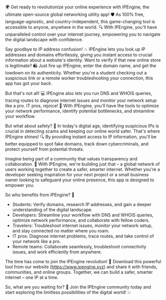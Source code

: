 🌍 Get ready to revolutionize your online experience with IPEngine, the ultimate open-source global networking utility app! 🛡️ As 100% free, language-agnostic, and country-independent, this game-changing tool is accessible to anyone, anywhere in the world. 🔍 With IPEngine, you'll have unparalleled control over your internet journey, empowering you to navigate the digital landscape with confidence.

Say goodbye to IP address confusion! 💥 IPEngine lets you look up IP addresses and domains effortlessly, giving you instant access to crucial information about a website's identity. Want to verify if that new online store is legitimate? 🛍️ Just fire up IPEngine, enter the domain name, and get the lowdown on its authenticity. Whether you're a student checking out a suspicious link or a remote worker troubleshooting your connection, this app has got your back.

But that's not all! 💻 IPEngine also lets you run DNS and WHOIS queries, tracing routes to diagnose internet issues and monitor your network setup like a pro. IT pros, rejoice! 👏 With IPEngine, you'll have the tools to optimize your network performance, identify potential bottlenecks, and streamline your workflow.

But what about safety? 🚀 In today's digital age, identifying suspicious IPs is crucial in detecting scams and keeping our online world safer. That's where IPEngine shines! 🔍 By providing instant access to IP information, you'll be better equipped to spot fake domains, track down cybercriminals, and protect yourself from potential threats.

Imagine being part of a community that values transparency and collaboration. 🌈 With IPEngine, we're building just that – a global network of users working together to create a safer, smarter internet. Whether you're a developer seeking inspiration for your next project or a small business owner looking to safeguard your online presence, this app is designed to empower you.

So who benefits from IPEngine? 🤔

* Students: Verify domains, research IP addresses, and gain a deeper understanding of the digital landscape.
* Developers: Streamline your workflow with DNS and WHOIS queries, optimize network performance, and collaborate with fellow coders.
* Travelers: Troubleshoot internet issues, monitor your network setup, and stay connected no matter where you roam.
* IT pros: Diagnose internet problems, trace routes, and take control of your network like a pro.
* Remote teams: Collaborate seamlessly, troubleshoot connectivity issues, and work efficiently from anywhere.

The time has come to join the IPEngine revolution! 🚀 Download this powerful tool from our website (https://www.ipengine.xyz) and share it with friends, communities, and online groups. Together, we can build a safer, smarter internet – one IP at a time.

So, what are you waiting for? 🤔 Join the IPEngine community today and start exploring the limitless possibilities of the digital world! 💥